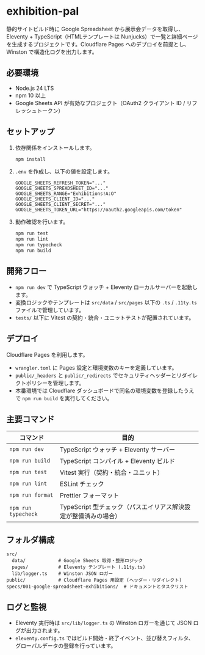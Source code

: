 # exhibition-pal

静的サイトビルド時に Google Spreadsheet から展示会データを取得し、Eleventy + TypeScript（HTMLテンプレートは Nunjucks）で一覧と詳細ページを生成するプロジェクトです。Cloudflare Pages へのデプロイを前提とし、Winston で構造化ログを出力します。

## 必要環境

- Node.js 24 LTS
- npm 10 以上
- Google Sheets API が有効なプロジェクト（OAuth2 クライアント ID / リフレッシュトークン）

## セットアップ

1. 依存関係をインストールします。
   ```bash
   npm install
   ```
2. `.env` を作成し、以下の値を設定します。
   ```dotenv
   GOOGLE_SHEETS_REFRESH_TOKEN="..."
   GOOGLE_SHEETS_SPREADSHEET_ID="..."
   GOOGLE_SHEETS_RANGE="Exhibitions!A:O"
   GOOGLE_SHEETS_CLIENT_ID="..."
   GOOGLE_SHEETS_CLIENT_SECRET="..."
   GOOGLE_SHEETS_TOKEN_URL="https://oauth2.googleapis.com/token"
   ```
3. 動作確認を行います。
   ```bash
   npm run test
   npm run lint
   npm run typecheck
   npm run build
   ```

## 開発フロー

- `npm run dev` で TypeScript ウォッチ + Eleventy ローカルサーバーを起動します。
- 変換ロジックやテンプレートは `src/data` / `src/pages` 以下の `.ts` / `.11ty.ts` ファイルで管理しています。
- `tests/` 以下に Vitest の契約・統合・ユニットテストが配置されています。

## デプロイ

Cloudflare Pages を利用します。

- `wrangler.toml` に Pages 設定と環境変数のキーを定義しています。
- `public/_headers` と `public/_redirects` でセキュリティヘッダーとリダイレクトポリシーを管理します。
- 本番環境では Cloudflare ダッシュボードで同名の環境変数を登録したうえで `npm run build` を実行してください。

## 主要コマンド

| コマンド            | 目的                                                            |
| ------------------- | --------------------------------------------------------------- |
| `npm run dev`       | TypeScript ウォッチ + Eleventy サーバー                         |
| `npm run build`     | TypeScript コンパイル + Eleventy ビルド                         |
| `npm run test`      | Vitest 実行（契約・統合・ユニット）                             |
| `npm run lint`      | ESLint チェック                                                 |
| `npm run format`    | Prettier フォーマット                                           |
| `npm run typecheck` | TypeScript 型チェック（パスエイリアス解決設定が整備済みの場合） |

## フォルダ構成

```
src/
  data/            # Google Sheets 取得・整形ロジック
  pages/           # Eleventy テンプレート (.11ty.ts)
  lib/logger.ts    # Winston JSON ロガー
public/            # Cloudflare Pages 用設定 (ヘッダー・リダイレクト)
specs/001-google-spreadsheet-exhibitions/  # ドキュメントとタスクリスト
```

## ログと監視

- Eleventy 実行時は `src/lib/logger.ts` の Winston ロガーを通じて JSON ログが出力されます。
- `eleventy.config.ts` ではビルド開始・終了イベント、並び替えフィルタ、グローバルデータの登録を行っています。
